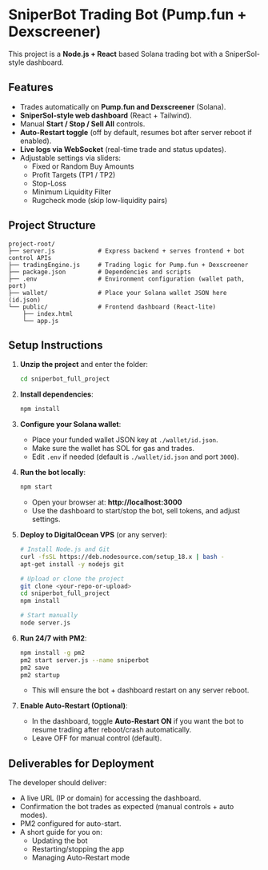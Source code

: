 # SniperBot Trading Bot (Pump.fun + Dexscreener)

This project is a **Node.js + React** based Solana trading bot with a SniperSol-style dashboard.

## Features
- Trades automatically on **Pump.fun and Dexscreener** (Solana).
- **SniperSol-style web dashboard** (React + Tailwind).
- Manual **Start / Stop / Sell All** controls.
- **Auto-Restart toggle** (off by default, resumes bot after server reboot if enabled).
- **Live logs via WebSocket** (real-time trade and status updates).
- Adjustable settings via sliders:
  - Fixed or Random Buy Amounts
  - Profit Targets (TP1 / TP2)
  - Stop-Loss
  - Minimum Liquidity Filter
  - Rugcheck mode (skip low-liquidity pairs)

## Project Structure
```
project-root/
├── server.js            # Express backend + serves frontend + bot control APIs
├── tradingEngine.js     # Trading logic for Pump.fun + Dexscreener
├── package.json         # Dependencies and scripts
├── .env                 # Environment configuration (wallet path, port)
├── wallet/              # Place your Solana wallet JSON here (id.json)
└── public/              # Frontend dashboard (React-lite)
    ├── index.html
    └── app.js
```

## Setup Instructions

1. **Unzip the project** and enter the folder:
   ```bash
   cd sniperbot_full_project
   ```

2. **Install dependencies**:
   ```bash
   npm install
   ```

3. **Configure your Solana wallet**:
   - Place your funded wallet JSON key at `./wallet/id.json`.
   - Make sure the wallet has SOL for gas and trades.
   - Edit `.env` if needed (default is `./wallet/id.json` and port `3000`).

4. **Run the bot locally**:
   ```bash
   npm start
   ```
   - Open your browser at: **http://localhost:3000**
   - Use the dashboard to start/stop the bot, sell tokens, and adjust settings.

5. **Deploy to DigitalOcean VPS** (or any server):
   ```bash
   # Install Node.js and Git
   curl -fsSL https://deb.nodesource.com/setup_18.x | bash -
   apt-get install -y nodejs git
   
   # Upload or clone the project
   git clone <your-repo-or-upload>
   cd sniperbot_full_project
   npm install

   # Start manually
   node server.js
   ```

6. **Run 24/7 with PM2**:
   ```bash
   npm install -g pm2
   pm2 start server.js --name sniperbot
   pm2 save
   pm2 startup
   ```
   - This will ensure the bot + dashboard restart on any server reboot.

7. **Enable Auto-Restart (Optional)**:
   - In the dashboard, toggle **Auto-Restart ON** if you want the bot to resume trading after reboot/crash automatically.
   - Leave OFF for manual control (default).

## Deliverables for Deployment
The developer should deliver:
- A live URL (IP or domain) for accessing the dashboard.
- Confirmation the bot trades as expected (manual controls + auto modes).
- PM2 configured for auto-start.
- A short guide for you on:
  - Updating the bot
  - Restarting/stopping the app
  - Managing Auto-Restart mode
